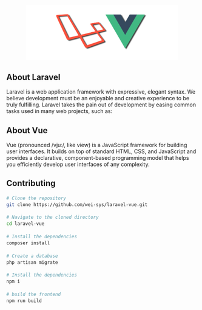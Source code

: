 <p align="center"><a href="https://laravel.com" target="_blank"><img src="./public/images/laravel-vue.png" width="400" alt="Laravel Logo"></a></p>

## About Laravel

Laravel is a web application framework with expressive, elegant syntax. We believe development must be an enjoyable and creative experience to be truly fulfilling. Laravel takes the pain out of development by easing common tasks used in many web projects, such as:

## About Vue
Vue (pronounced /vjuː/, like view) is a JavaScript framework for building user interfaces. It builds on top of standard HTML, CSS, and JavaScript and provides a declarative, component-based programming model that helps you efficiently develop user interfaces of any complexity.

## Contributing
```bash
# Clone the repository
git clone https://github.com/wei-sys/laravel-vue.git

# Navigate to the cloned directory
cd laravel-vue

# Install the dependencies
composer install

# Create a database
php artisan migrate

# Install the dependencies
npm i

# build the frontend
npm run build
```